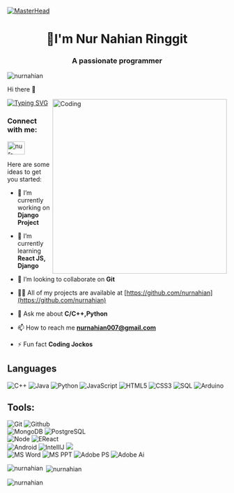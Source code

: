 [![MasterHead](https://mir-s3-cdn-cf.behance.net/project_modules/max_1200/79731568097599.5b50bca477735.jpg)](https://nurnahian.io)
<h1 align="center">👀I'm Nur Nahian Ringgit</h1>
<h3 align="center">A passionate programmer</h3>
<p align="left"> <img src="https://komarev.com/ghpvc/?username=nurnahian&label=Profile%20views&color=0e75b6&style=flat" alt="nurnahian" /> </p>
Hi there 👋


[![Typing SVG](https://readme-typing-svg.herokuapp.com?font=Inter&weight=700&pause=1000&width=435&lines=Nur+Nahian+Ringgit;Let's+do+something+new)](https://git.io/typing-svg)
<img align="right" alt="Coding" width="400" src="https://uploads-ssl.webflow.com/61ebe5f773be1acd620f8208/61fa3997c8a7f531e18d4e67_man-coding-on-laptop.gif">
<h3 align="left">Connect with me:</h3>
<p align="left">
<a href="https://linkedin.com/in/nur-nahian" target="blank"><img align="center" src="https://raw.githubusercontent.com/rahuldkjain/github-profile-readme-generator/master/src/images/icons/Social/linked-in-alt.svg" alt="nur-nahian" height="30" width="40" /></a>
</p>
Here are some ideas to get you started:

- 🔭 I’m currently working on **Django Project**

- 🌱 I’m currently learning **React JS, Django**

- 👯 I’m looking to collaborate on **Git**

- 👨‍💻 All of my projects are available at [https://github.com/nurnahian](https://github.com/nurnahian)

- 💬 Ask me about **C/C++,Python**

- 📫 How to reach me **nurnahian007@gmail.com**

- ⚡ Fun fact **Coding Jockos**

## Languages

![C++](https://img.shields.io/badge/-C++-000000?style=flat&logo=c%2B%2B)
![Java](https://img.shields.io/badge/-Java-000000?style=flat&logo=java)
![Python](https://img.shields.io/badge/-Python-000000?style=flat&logo=python)
![JavaScript](https://img.shields.io/badge/-JavaScript-000000?style=flat&logo=javascript)
![HTML5](https://img.shields.io/badge/-HTML5-000000?style=flat&logo=html5)
![CSS3](https://img.shields.io/badge/-CSS-000000?style=flat&logo=css3)
![SQL](https://img.shields.io/badge/-SQL-000000?style=flat&logo=mysql)
![Arduino](https://img.shields.io/badge/-Arduino-000000?style=flat&logo=arduino)
## Tools:

![Git](https://img.shields.io/badge/-Git-000000?style=flat&logo=git)
![Github](https://img.shields.io/badge/-Github-000000?style=flat&logo=github) <br />
![MongoDB](https://img.shields.io/badge/-MongoDB-000000?style=flat&logo=mongodb)
![PostgreSQL](https://img.shields.io/badge/-PostgreSQL-000000?style=flat&logo=postgresql) <br />
![Node](https://img.shields.io/badge/-Node-000000?style=flat&logo=node.js)
![EReact](https://img.shields.io/badge/-React-000000?style=flat&logo=react) <br />
![Android](https://img.shields.io/badge/-Android-000000?style=flat&logo=android)
![IntellIJ](https://img.shields.io/badge/-IntellIJ%20IDEA-000000?style=flat&logo=intellij%20idea) ![](https://img.shields.io/badge/-Webstorm-000000?style=flat&logo=webstorm)<br />
![MS Word](https://img.shields.io/badge/-MS%20Word-000000?style=flat&logo=microsoft%20word)
![MS PPT](https://img.shields.io/badge/-MS%20Powerpoint-000000?style=flat&logo=microsoft%20powerpoint)
![Adobe PS](https://img.shields.io/badge/-Adobe%20Photoshop-000000?style=flat&logo=adobe%20photoshop)
![Adobe Ai](https://img.shields.io/badge/-Adobe%20Illustrator-000000?style=flat&logo=adobe%20illustrator)

<p><img align="left" src="https://github-readme-stats.vercel.app/api/top-langs?username=nurnahian&show_icons=true&locale=en&layout=compact&theme=tokyonight" alt="nurnahian" /></p>
<p>&nbsp;<img align="center" src="https://github-readme-stats.vercel.app/api?username=nurnahian&show_icons=true&locale=en&theme=tokyonight" alt="nurnahian" /></p>

<p><img align="center" src="https://github-readme-streak-stats.herokuapp.com/?user=nurnahian&&theme=tokyonight" alt="nurnahian" /></p>




